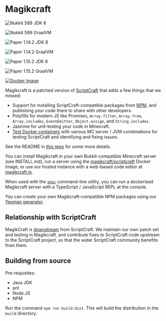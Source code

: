 # Magikcraft

![Nukkit 589 JDK 8](https://github.com/Magikcraft/MagikCraft/workflows/Test%20on%20Nukkit%20589%20JDK%208/badge.svg)

![Nukkit 589 GraalVM](https://github.com/Magikcraft/MagikCraft/workflows/Test%20on%20Nukkit%20589%20GraalVM/badge.svg)

![Paper 1.14.2 JDK 8](https://github.com/Magikcraft/MagikCraft/workflows/Test%20on%20Paper%201.14.2%20JDK%208/badge.svg)

![Paper 1.14.2 GraalVM](https://github.com/Magikcraft/MagikCraft/workflows/Test%20on%20Paper%201.14.2%20GraalVM/badge.svg)

![Paper 1.15.2 JDK 8](https://github.com/Magikcraft/MagikCraft/workflows/Test%20on%20Paper%201.15.2%20JDK%208/badge.svg)

![Paper 1.15.2 GraalVM](https://github.com/Magikcraft/MagikCraft/workflows/Test%20on%20Paper%201.15.2%20GraalVM/badge.svg)

[![Docker Image](https://images.microbadger.com/badges/version/magikcraft/scriptcraft:1.15.2.svg)](https://hub.docker.com/repository/docker/magikcraft/scriptcraft/ "Docker image: Paperclip 1.15.2 and GraalVM")

Magikcraft is a patched version of [ScriptCraft](https://github.com/walterhiggins/ScriptCraft) that adds a few things that we missed:

- Support for installing ScriptCraft-compatible packages from [NPM](https://www.npmjs.com/org/scriptcraft), and publishing your code there to share with other developers.
- Polyfills for modern JS like Promises, `Array.filter`, `Array.from`, `Array.includes`, `EventEmitter`, `Object.assign`, and `String.includes`.
- Jasmine for unit-testing your code in Minecraft.
- [Test Docker containers](https://hub.docker.com/repository/docker/magikcraft/minecraft) with various MC server / JVM combinations for testing ScriptCraft and identifying and fixing issues.

See the README in [this repo](https://github.com/Magikcraft/scriptcraft-modular-arch) for some more details.

You can install Magikcraft in your own Bukkit-compatible Minecraft server (see INSTALL.md), run a server using the [magikcraft/scriptcraft](https://hub.docker.com/repository/docker/magikcraft/scriptcraft) Docker image, or use our hosted instance with a web-based code editor at [magikcraft.io](https://www.magikcraft.io).

When used with the [`smac`](https://www.npmjs.com/package/smac) command-line utility, you can run a dockerised Magikcraft server with a TypeScript / JavaScript REPL at the console.

You can create your own Magikcraft-compatible NPM packages using our [Yeoman generator](https://www.npmjs.com/package/generator-sma-plugin).

## Relationship with ScriptCraft

MagikCraft is [downstream](https://reflectoring.io/upstream-downstream/#upstream-and-downstream-open-source-projects) from ScriptCraft. We maintain our own patch set and testing in Magikcraft, and contribute fixes to ScriptCraft code upstream to the ScriptCraft project, so that the wider ScriptCraft community benefits from them.

## Building from source

Pre-requisites:

- Java JDK
- ant
- Node.JS
- NPM

Run the command `npm run build:dist`. This will build the distribution in the `build` directory.
